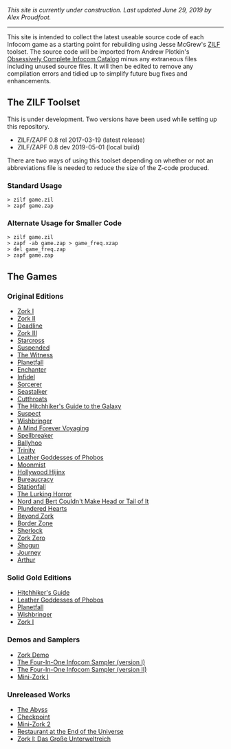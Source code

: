 *This site is currently under construction. Last updated June 29, 2019 by Alex Proudfoot.*

----

This site is intended to collect the latest useable source code of each Infocom game as a starting point for rebuilding using Jesse McGrew's [ZILF](https://bitbucket.org/jmcgrew/zilf/wiki/Home) toolset. The source code will be imported from Andrew Plotkin's [Obsessively Complete Infocom Catalog](https://eblong.com/infocom/) minus any extraneous files including unused source files. It will then be edited to remove any compilation errors and tidied up to simplify future bug fixes and enhancements.

## The ZILF Toolset

This is under development. Two versions have been used while setting up this repository.

* ZILF/ZAPF 0.8 rel 2017-03-19 (latest release)
* ZILF/ZAPF 0.8 dev 2019-05-01 (local build)

There are two ways of using this toolset depending on whether or not an abbreviations file is needed to reduce the size of the Z-code produced.

### Standard Usage
~~~~
> zilf game.zil
> zapf game.zap
~~~~
### Alternate Usage for Smaller Code
~~~~
> zilf game.zil
> zapf -ab game.zap > game_freq.xzap
> del game_freq.zap
> zapf game.zap
~~~~

## The Games

### Original Editions

* [Zork I](https://the-infocom-files.github.io/zork1/)
* [Zork II](https://the-infocom-files.github.io/zork2/)
* [Deadline](https://the-infocom-files.github.io/deadline/)
* [Zork III](https://the-infocom-files.github.io/zork3/)
* [Starcross](https://the-infocom-files.github.io/starcross/)
* [Suspended](https://the-infocom-files.github.io/suspended/)
* [The Witness](https://the-infocom-files.github.io/witness/)
* [Planetfall](https://the-infocom-files.github.io/planetfall/)
* [Enchanter](https://the-infocom-files.github.io/enchanter/)
* [Infidel](https://the-infocom-files.github.io/infidel/)
* [Sorcerer](https://the-infocom-files.github.io/sorcerer/)
* [Seastalker](https://the-infocom-files.github.io/seastalker/)
* [Cutthroats](https://the-infocom-files.github.io/cutthroats/)
* [The Hitchhiker's Guide to the Galaxy](https://the-infocom-files.github.io/hitchhiker/)
* [Suspect](https://the-infocom-files.github.io/suspect/)
* [Wishbringer](https://the-infocom-files.github.io/wishbringer/)
* [A Mind Forever Voyaging](https://the-infocom-files.github.io/amfv/)
* [Spellbreaker](https://the-infocom-files.github.io/spellbreaker/)
* [Ballyhoo](https://the-infocom-files.github.io/ballyhoo/)
* [Trinity](https://the-infocom-files.github.io/trinity/)
* [Leather Goddesses of Phobos](https://the-infocom-files.github.io/leathergoddesses/)
* [Moonmist](https://the-infocom-files.github.io/moonmist/)
* [Hollywood Hijinx](https://the-infocom-files.github.io/hollywoodhijinx/)
* [Bureaucracy](https://the-infocom-files.github.io/bureaucracy/)
* [Stationfall](https://the-infocom-files.github.io/stationfall/)
* [The Lurking Horror](https://the-infocom-files.github.io/lurkinghorror/)
* [Nord and Bert Couldn't Make Head or Tail of It](https://the-infocom-files.github.io/nordandbert/)
* [Plundered Hearts](https://the-infocom-files.github.io/plunderedhearts/)
* [Beyond Zork](https://the-infocom-files.github.io/beyondzork/)
* [Border Zone](https://the-infocom-files.github.io/borderzone/)
* [Sherlock](https://the-infocom-files.github.io/sherlock/)
* [Zork Zero](https://the-infocom-files.github.io/zork0/)
* [Shogun](https://the-infocom-files.github.io/shogun/)
* [Journey](https://the-infocom-files.github.io/journey/)
* [Arthur](https://the-infocom-files.github.io/arthur/)

### Solid Gold Editions

* [Hitchhiker's Guide](https://the-infocom-files.github.io/hitchhiker-invclues/)
* [Leather Goddesses of Phobos](https://the-infocom-files.github.io/leathergoddesses-invclues/)
* [Planetfall](https://the-infocom-files.github.io/planetfall-invclues/)
* [Wishbringer](https://the-infocom-files.github.io/wishbringer-invclues/)
* [Zork I](https://the-infocom-files.github.io/zork1-invclues/)

### Demos and Samplers

* [Zork Demo]()
* [The Four-In-One Infocom Sampler (version I)]()
* [The Four-In-One Infocom Sampler (version II)]()
* [Mini-Zork I]()

### Unreleased Works

* [The Abyss]()
* [Checkpoint]()
* [Mini-Zork 2]()
* [Restaurant at the End of the Universe]()
* [Zork I: Das Große Unterweltreich]()
